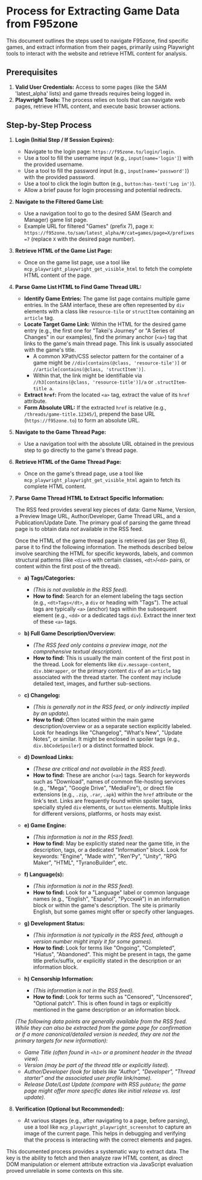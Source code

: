 # Process for Extracting Game Data from F95zone

This document outlines the steps used to navigate F95zone, find specific games, and extract information from their pages, primarily using Playwright tools to interact with the website and retrieve HTML content for analysis.

## Prerequisites

1.  **Valid User Credentials:** Access to some pages (like the SAM 'latest_alpha' lists) and game threads requires being logged in.
2.  **Playwright Tools:** The process relies on tools that can navigate web pages, retrieve HTML content, and execute basic browser actions.

## Step-by-Step Process

1.  **Login (Initial Step / If Session Expires):**
    *   Navigate to the login page: `https://f95zone.to/login/login`.
    *   Use a tool to fill the username input (e.g., `input[name='login']`) with the provided username.
    *   Use a tool to fill the password input (e.g., `input[name='password']`) with the provided password.
    *   Use a tool to click the login button (e.g., `button:has-text('Log in')`).
    *   Allow a brief pause for login processing and potential redirects.

2.  **Navigate to the Filtered Game List:**
    *   Use a navigation tool to go to the desired SAM (Search and Manager) game list page.
    *   Example URL for filtered "Games" (prefix 7), page `X`: `https://f95zone.to/sam/latest_alpha/#/cat=games/page=X/prefixes=7` (replace `X` with the desired page number).

3.  **Retrieve HTML of the Game List Page:**
    *   Once on the game list page, use a tool like `mcp_playwright_playwright_get_visible_html` to fetch the complete HTML content of the page.

4.  **Parse Game List HTML to Find Game Thread URL:**
    *   **Identify Game Entries:** The game list page contains multiple game entries. In the SAM interface, these are often represented by `div` elements with a class like `resource-tile` or `structItem` containing an `article` tag.
    *   **Locate Target Game Link:** Within the HTML for the desired game entry (e.g., the first one for "Takei's Journey" or "A Series of Changes" in our examples), find the primary anchor (`<a>`) tag that links to the game's main thread page. This link is usually associated with the game's title.
        *   A common XPath/CSS selector pattern for the container of a game might be `//div[contains(@class, 'resource-tile')]` or `//article[contains(@class, 'structItem')]`.
        *   Within that, the link might be identifiable via `//h3[contains(@class, 'resource-title')]/a` or `.structItem-title a`.
    *   **Extract `href`:** From the located `<a>` tag, extract the value of its `href` attribute.
    *   **Form Absolute URL:** If the extracted `href` is relative (e.g., `/threads/game-title.12345/`), prepend the base URL (`https://f95zone.to`) to form an absolute URL.

5.  **Navigate to the Game Thread Page:**
    *   Use a navigation tool with the absolute URL obtained in the previous step to go directly to the game's thread page.

6.  **Retrieve HTML of the Game Thread Page:**
    *   Once on the game's thread page, use a tool like `mcp_playwright_playwright_get_visible_html` again to fetch its complete HTML content.

7.  **Parse Game Thread HTML to Extract Specific Information:**

    The RSS feed provides several key pieces of data: Game Name, Version, a Preview Image URL, Author/Developer, Game Thread URL, and a Publication/Update Date. The primary goal of parsing the game thread page is to obtain data *not* available in the RSS feed.

    Once the HTML of the game thread page is retrieved (as per Step 6), parse it to find the following information. The methods described below involve searching the HTML for specific keywords, labels, and common structural patterns (like `<div>`s with certain classes, `<dt>`/`<dd>` pairs, or content within the first post of the thread).

    *   **a) Tags/Categories:**
        *   _(This is not available in the RSS feed)._
        *   **How to find:** Search for an element labeling the tags section (e.g., `<dt>Tags</dt>`, a `div` or heading with "Tags"). The actual tags are typically `<a>` (anchor) tags within the subsequent element (e.g., `<dd>` or a dedicated tags `div`). Extract the inner text of these `<a>` tags.

    *   **b) Full Game Description/Overview:**
        *   _(The RSS feed only contains a preview image, not the comprehensive textual description)._
        *   **How to find:** This is usually the main content of the first post in the thread. Look for elements like `div.message-content`, `div.bbWrapper`, or the primary content `div` of an `article` tag associated with the thread starter. The content may include detailed text, images, and further sub-sections.

    *   **c) Changelog:**
        *   _(This is generally not in the RSS feed, or only indirectly implied by an update)._
        *   **How to find:** Often located within the main game description/overview or as a separate section explicitly labeled. Look for headings like "Changelog", "What's New", "Update Notes", or similar. It might be enclosed in spoiler tags (e.g., `div.bbCodeSpoiler`) or a distinct formatted block.

    *   **d) Download Links:**
        *   _(These are critical and not available in the RSS feed)._
        *   **How to find:** These are anchor (`<a>`) tags. Search for keywords such as "Download", names of common file-hosting services (e.g., "Mega", "Google Drive", "MediaFire"), or direct file extensions (e.g., `.zip`, `.rar`, `.apk`) within the `href` attribute or the link's text. Links are frequently found within spoiler tags, specially styled `div` elements, or `button` elements. Multiple links for different versions, platforms, or hosts may exist.

    *   **e) Game Engine:**
        *   _(This information is not in the RSS feed)._
        *   **How to find:** May be explicitly stated near the game title, in the description, tags, or a dedicated "Information" block. Look for keywords: "Engine", "Made with", "Ren'Py", "Unity", "RPG Maker", "HTML", "TyranoBuilder", etc.

    *   **f) Language(s):**
        *   _(This information is not in the RSS feed)._
        *   **How to find:** Look for a "Language" label or common language names (e.g., "English", "Español", "Русский") in an information block or within the game's description. The site is primarily English, but some games might offer or specify other languages.

    *   **g) Development Status:**
        *   _(This information is not typically in the RSS feed, although a version number might imply it for some games)._
        *   **How to find:** Look for terms like "Ongoing", "Completed", "Hiatus", "Abandoned". This might be present in tags, the game title prefix/suffix, or explicitly stated in the description or an information block.

    *   **h) Censorship Information:**
        *   _(This information is not in the RSS feed)._
        *   **How to find:** Look for terms such as "Censored", "Uncensored", "Optional patch". This is often found in tags or explicitly mentioned in the game description or an information block.

    *(The following data points are generally available from the RSS feed. While they can also be extracted from the game page for confirmation or if a more canonical/detailed version is needed, they are not the primary targets for new information):*
    *   _Game Title (often found in `<h1>` or a prominent header in the thread view)._
    *   _Version (may be part of the thread title or explicitly listed)._
    *   _Author/Developer (look for labels like "Author", "Developer", "Thread starter" and the associated user profile link/name)._
    *   _Release Date/Last Update (compare with RSS `pubDate`; the game page might offer more specific dates like initial release vs. last update)._

8.  **Verification (Optional but Recommended):**
    *   At various stages (e.g., after navigating to a page, before parsing), use a tool like `mcp_playwright_playwright_screenshot` to capture an image of the current page. This helps in debugging and verifying that the process is interacting with the correct elements and pages.

This documented process provides a systematic way to extract data. The key is the ability to fetch and then analyze raw HTML content, as direct DOM manipulation or element attribute extraction via JavaScript evaluation proved unreliable in some contexts on this site. 